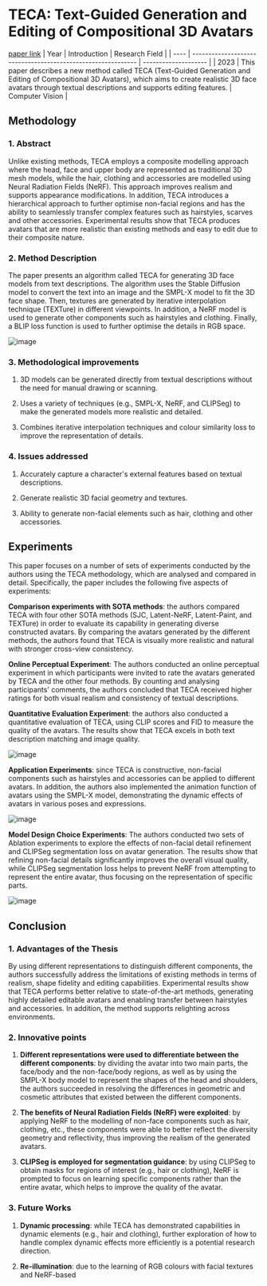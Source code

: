 # TECA: Text-Guided Generation and Editing of Compositional 3D Avatars
[paper link](https://arxiv.org/pdf/2309.07125) 
| Year | Introduction                                                         | Research Field                 |
| ---- | ------------------------------------------------------------ | -------------------- |
| 2023 | This paper describes a new method called TECA (Text-Guided Generation and Editing of Compositional 3D Avatars), which aims to create realistic 3D face avatars through textual descriptions and supports editing features.          |  Computer Vision        |

## Methodology

### 1. Abstract
Unlike existing methods, TECA employs a composite modelling approach where the head, face and upper body are represented as traditional 3D mesh models, while the hair, clothing and accessories are modelled using Neural Radiation Fields (NeRF). This approach improves realism and supports appearance modifications. In addition, TECA introduces a hierarchical approach to further optimise non-facial regions and has the ability to seamlessly transfer complex features such as hairstyles, scarves and other accessories. Experimental results show that TECA produces avatars that are more realistic than existing methods and easy to edit due to their composite nature.

### 2. Method Description 
The paper presents an algorithm called TECA for generating 3D face models from text descriptions. The algorithm uses the Stable Diffusion model to convert the text into an image and the SMPL-X model to fit the 3D face shape. Then, textures are generated by iterative interpolation technique (TEXTure) in different viewpoints. In addition, a NeRF model is used to generate other components such as hairstyles and clothing. Finally, a BLIP loss function is used to further optimise the details in RGB space.

![image](https://github.com/user-attachments/assets/1775c0a3-e73f-43b1-a75b-fd5d4a2c1d3b)

### 3. Methodological improvements
  1. 3D models can be generated directly from textual descriptions without the need for manual drawing or scanning.
 
  2. Uses a variety of techniques (e.g., SMPL-X, NeRF, and CLIPSeg) to make the generated models more realistic and detailed.
  
  3. Combines iterative interpolation techniques and colour similarity loss to improve the representation of details.

### 4. Issues addressed 
  1. Accurately capture a character's external features based on textual descriptions.
  
  2. Generate realistic 3D facial geometry and textures.
 
  3. Ability to generate non-facial elements such as hair, clothing and other accessories.

## Experiments
This paper focuses on a number of sets of experiments conducted by the authors using the TECA methodology, which are analysed and compared in detail. Specifically, the paper includes the following five aspects of experiments:

**Comparison experiments with SOTA methods**: the authors compared TECA with four other SOTA methods (SJC, Latent-NeRF, Latent-Paint, and TEXTure) in order to evaluate its capability in generating diverse constructed avatars. By comparing the avatars generated by the different methods, the authors found that TECA is visually more realistic and natural with stronger cross-view consistency.

**Online Perceptual Experiment**: The authors conducted an online perceptual experiment in which participants were invited to rate the avatars generated by TECA and the other four methods. By counting and analysing participants' comments, the authors concluded that TECA received higher ratings for both visual realism and consistency of textual descriptions.

**Quantitative Evaluation Experiment**: the authors also conducted a quantitative evaluation of TECA, using CLIP scores and FID to measure the quality of the avatars. The results show that TECA excels in both text description matching and image quality.

![image](https://github.com/user-attachments/assets/fd73c13c-2d86-44b3-bd0a-6dd4efdbbab0)

**Application Experiments**: since TECA is constructive, non-facial components such as hairstyles and accessories can be applied to different avatars. In addition, the authors also implemented the animation function of avatars using the SMPL-X model, demonstrating the dynamic effects of avatars in various poses and expressions.

![image](https://github.com/user-attachments/assets/81466105-4efc-41f6-a940-2667cb945702)

**Model Design Choice Experiments**: The authors conducted two sets of Ablation experiments to explore the effects of non-facial detail refinement and CLIPSeg segmentation loss on avatar generation. The results show that refining non-facial details significantly improves the overall visual quality, while CLIPSeg segmentation loss helps to prevent NeRF from attempting to represent the entire avatar, thus focusing on the representation of specific parts. 

![image](https://github.com/user-attachments/assets/47e06bf4-bc31-4b06-a45e-e20a0e681688)

## Conclusion

### 1. Advantages of the Thesis
By using different representations to distinguish different components, the authors successfully address the limitations of existing methods in terms of realism, shape fidelity and editing capabilities. Experimental results show that TECA performs better relative to state-of-the-art methods, generating highly detailed editable avatars and enabling transfer between hairstyles and accessories. In addition, the method supports relighting across environments.

### 2. Innovative points
   1. **Different representations were used to differentiate between the different components**: by dividing the avatar into two main parts, the face/body and the non-face/body regions, as well as by using the SMPL-X body model to represent the shapes of the head and shoulders, the authors succeeded in resolving the differences in geometric and cosmetic attributes that existed between the different components.
 
   2. **The benefits of Neural Radiation Fields (NeRF) were exploited**: by applying NeRF to the modelling of non-face components such as hair, clothing, etc., these components were able to better reflect the diversity geometry and reflectivity, thus improving the realism of the generated avatars.
 
   3. **CLIPSeg is employed for segmentation guidance**: by using CLIPSeg to obtain masks for regions of interest (e.g., hair or clothing), NeRF is prompted to focus on learning specific components rather than the entire avatar, which helps to improve the quality of the avatar.
      
### 3. Future Works
  1. **Dynamic processing**: while TECA has demonstrated capabilities in dynamic elements (e.g., hair and clothing), further exploration of how to handle complex dynamic effects more efficiently is a potential research direction.
  
  2. **Re-illumination**: due to the learning of RGB colours with facial textures and NeRF-based 
